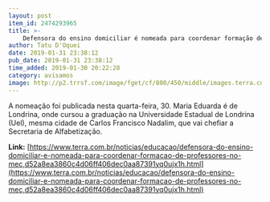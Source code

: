 ```yaml
---
layout: post
item_id: 2474293965
title: >-
    Defensora do ensino domiciliar é nomeada para coordenar formação de professores no MEC
author: Tatu D'Oquei
date: 2019-01-31 23:38:12
pub_date: 2019-01-31 23:38:12
time_added: 2019-01-30 20:22:28
category: avisamos
image: http://p2.trrsf.com/image/fget/cf/800/450/middle/images.terra.com/2019/01/30/1546908082573.jpg
---
```


A nomeação foi publicada nesta quarta-feira, 30. Maria Eduarda é de Londrina, onde cursou a graduação na Universidade Estadual de Londrina (Uel), mesma cidade de Carlos Francisco Nadalim, que vai chefiar a Secretaria de Alfabetização.

**Link:** [https://www.terra.com.br/noticias/educacao/defensora-do-ensino-domiciliar-e-nomeada-para-coordenar-formacao-de-professores-no-mec,d52a8ea3860c4d06ff406dec0aa87391yq0ujx1h.html](https://www.terra.com.br/noticias/educacao/defensora-do-ensino-domiciliar-e-nomeada-para-coordenar-formacao-de-professores-no-mec,d52a8ea3860c4d06ff406dec0aa87391yq0ujx1h.html)

